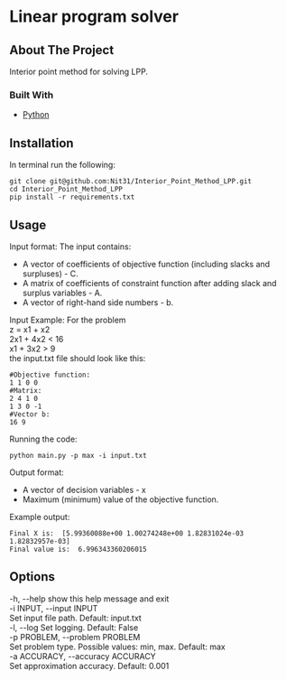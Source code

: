# Linear program solver

<!-- ABOUT THE PROJECT -->
## About The Project
Interior point method for solving LPP.

### Built With

* [Python](https://www.python.org/)

<!-- GETTING STARTED -->
## Installation
In terminal run the following:

    git clone git@github.com:Nit31/Interior_Point_Method_LPP.git
    cd Interior_Point_Method_LPP
    pip install -r requirements.txt


<!-- USAGE EXAMPLES -->
## Usage
Input format:
The input contains:
* A vector of coefficients of objective function (including slacks and surpluses) - C.
* A matrix of coefficients of constraint function after adding slack and surplus variables - A.
* A vector of right-hand side numbers - b.

Input Example:
For the problem\
z = x1 + x2\
2x1 + 4x2 < 16\
x1 + 3x2 > 9\
the input.txt file should look like this:

    #Objective function:
    1 1 0 0
    #Matrix:
    2 4 1 0
    1 3 0 -1
    #Vector b:
    16 9

Running the code:

    python main.py -p max -i input.txt

Output format:
* A vector of decision variables - x
* Maximum (minimum) value of the objective function.

Example output:
    
    Final X is:  [5.99360088e+00 1.00274248e+00 1.82831024e-03 1.82832957e-03]
    Final value is:  6.996343360206015

## Options

-h, --help            show this help message and exit\
-i INPUT, --input INPUT\
                    Set input file path. Default: input.txt\
-l, --log             Set logging. Default: False\
-p PROBLEM, --problem PROBLEM\
                    Set problem type. Possible values: min, max. Default: max\
-a ACCURACY, --accuracy ACCURACY\
                    Set approximation accuracy. Default: 0.001

